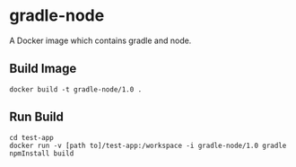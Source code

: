 
# gradle-node

A Docker image which contains gradle and node.

## Build Image
```
docker build -t gradle-node/1.0 .
```


## Run Build
```
cd test-app
docker run -v [path to]/test-app:/workspace -i gradle-node/1.0 gradle npmInstall build
```
